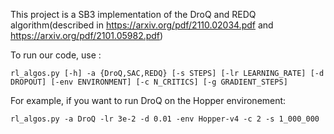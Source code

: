 This project is a SB3 implementation of the DroQ and REDQ algorithm(described in https://arxiv.org/pdf/2110.02034.pdf and https://arxiv.org/pdf/2101.05982.pdf)

To run our code, use :
```
rl_algos.py [-h] -a {DroQ,SAC,REDQ} [-s STEPS] [-lr LEARNING_RATE] [-d DROPOUT] [-env ENVIRONMENT] [-c N_CRITICS] [-g GRADIENT_STEPS]
```

For example, if you want to run DroQ on the Hopper environement:
```
rl_algos.py -a DroQ -lr 3e-2 -d 0.01 -env Hopper-v4 -c 2 -s 1_000_000
```
